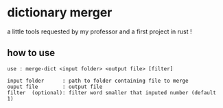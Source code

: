 # dictionary merger

a little tools requested by my professor and a first project in rust !

## how to use

``` none
use : merge-dict <input folder> <output file> [filter]

input folder      : path to folder containing file to merge
ouput file        : output file
filter  (optional): filter word smaller that inputed number (default 1)
```

